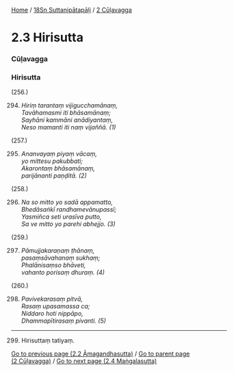
[Home](/) / [18Sn Suttanipātapāḷi](../../18Sn.md) / [2 Cūḷavagga](../2.md)

# 2.3 Hirisutta

### Cūḷavagga

### Hirisutta

(256.)

294. _Hiriṃ tarantaṃ vijigucchamānaṃ,_  
_Tavāhamasmi iti bhāsamānaṃ;_  
_Sayhāni kammāni anādiyantaṃ,_  
_Neso mamanti iti naṃ vijaññā. (1)_  


(257.)

295. _Ananvayaṃ piyaṃ vācaṃ,_  
_yo mittesu pakubbati;_  
_Akarontaṃ bhāsamānaṃ,_  
_parijānanti paṇḍitā. (2)_  


(258.)

296. _Na so mitto yo sadā appamatto,_  
_Bhedāsaṅkī randhamevānupassī;_  
_Yasmiñca seti urasīva putto,_  
_Sa ve mitto yo parehi abhejjo. (3)_  


(259.)

297. _Pāmujjakaraṇaṃ ṭhānaṃ,_  
_pasaṃsāvahanaṃ sukhaṃ;_  
_Phalānisaṃso bhāveti,_  
_vahanto porisaṃ dhuraṃ. (4)_  


(260.)

298. _Pavivekarasaṃ pitvā,_  
_Rasaṃ upasamassa ca;_  
_Niddaro hoti nippāpo,_  
_Dhammapītirasaṃ pivanti. (5)_  


---

299. Hirisuttaṃ tatiyaṃ.



[Go to previous page (2.2 Āmagandhasutta)](2.2.md) / [Go to parent page (2 Cūḷavagga)](../2.md) / [Go to next page (2.4 Maṅgalasutta)](2.4.md)


